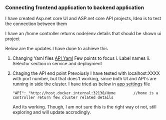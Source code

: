 ﻿
### Connecting frontend application to backend application 

I have created Asp.net core UI and ASP.net core API projects, Idea is to test the connection between them

I have an /home controller returns node/env details that should be shown ui project

Below are the updates I have done to achieve this 

1. Changing Yaml files [API Yaml](https://github.com/vijaymarada/Docker-Kubernetes/blob/main/KubernetesPractice/NetCore5API/kubernetesDeployment.yml)
    Few points to focus
    i. Label names
    ii. Selector section in service and deployment
    
2. Chaging the API end point
    Prevoiusly I have tested with localhost:XXXX  with port number, but that does't working, since both UI and API's are running in side the cluster.
    I have tried as below in [app settings](https://github.com/vijaymarada/Docker-Kubernetes/blob/main/KubernetesPractice/NetCore5UI/appsettings.json) file
    ```
    "API": "http://host.docker.internal:32138/Home        //home is a controller return few cluster related details
    ```
    And its working. Though, I am not sure this is the right way ot not, still exploring and will update accrodingly. 
    
